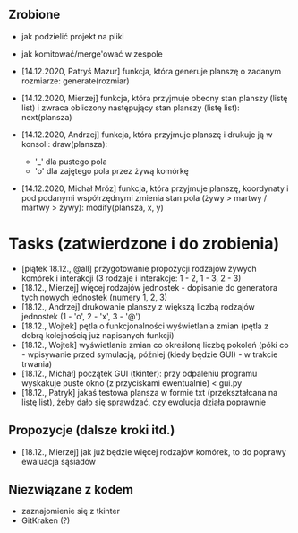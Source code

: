 ## Zrobione

* jak podzielić projekt na pliki
* jak komitować/merge'ować w zespole

* [14.12.2020, Patryś Mazur] funkcja, która generuje planszę o zadanym rozmiarze: generate(rozmiar)
* [14.12.2020, Mierzej] funkcja, która przyjmuje obecny stan planszy (listę list) i zwraca obliczony następujący stan planszy (listę list): next(plansza)
* [14.12.2020, Andrzej] funkcja, która przyjmuje planszę i drukuje ją w konsoli: draw(plansza):
    - '_' dla pustego pola
    - 'o' dla zajętego pola przez żywą komórkę
* [14.12.2020, Michał Mróz] funkcja, która przyjmuje planszę, koordynaty i pod podanymi współrzędnymi zmienia stan pola (żywy > martwy / martwy > żywy): modify(plansza, x, y)

# Tasks (zatwierdzone i do zrobienia)

* [piątek 18.12., @all] przygotowanie propozycji rodzajów żywych komórek i interakcji (3 rodzaje i interakcje: 1 - 2, 1 - 3, 2 - 3)
* [18.12., Mierzej] więcej rodzajów jednostek - dopisanie do generatora tych nowych jednostek (numery 1, 2, 3)
* [18.12., Andrzej] drukowanie planszy z większą liczbą rodzajów jednostek (1 - 'o', 2 - 'x', 3 - '@')
* [18.12., Wojtek] pętla o funkcjonalności wyświetlania zmian (pętla z dobrą kolejnością już napisanych funkcji)
* [18.12., Wojtek] wyświetlanie zmian co określoną liczbę pokoleń (póki co - wpisywanie przed symulacją, później (kiedy będzie GUI) - w trakcie trwania)
* [18.12., Michał] początek GUI (tkinter): przy odpaleniu programu wyskakuje puste okno (z przyciskami ewentualnie) < gui.py
* [18.12., Patryk] jakaś testowa plansza w formie txt (przekształcana na listę list), żeby dało się sprawdzać, czy ewolucja działa poprawnie

## Propozycje (dalsze kroki itd.)

* [18.12., Mierzej] jak już będzie więcej rodzajów komórek, to do poprawy ewaluacja sąsiadów

## Niezwiązane z kodem

* zaznajomienie się z tkinter
* GitKraken (?)
